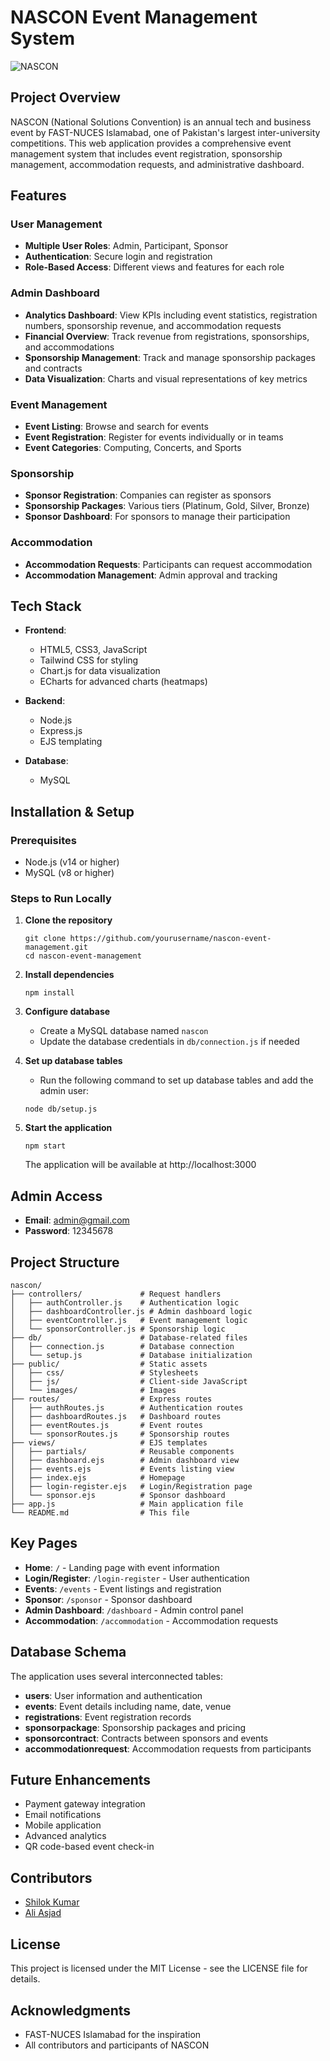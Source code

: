# NASCON Event Management System

![NASCON](https://images.unsplash.com/photo-1656283384093-1e227e621fad?q=80&w=1964&auto=format&fit=crop&ixlib=rb-4.0.3)

## Project Overview

NASCON (National Solutions Convention) is an annual tech and business event by FAST-NUCES Islamabad, one of Pakistan's largest inter-university competitions. This web application provides a comprehensive event management system that includes event registration, sponsorship management, accommodation requests, and administrative dashboard.

## Features

### User Management
- **Multiple User Roles**: Admin, Participant, Sponsor
- **Authentication**: Secure login and registration
- **Role-Based Access**: Different views and features for each role

### Admin Dashboard
- **Analytics Dashboard**: View KPIs including event statistics, registration numbers, sponsorship revenue, and accommodation requests
- **Financial Overview**: Track revenue from registrations, sponsorships, and accommodations
- **Sponsorship Management**: Track and manage sponsorship packages and contracts
- **Data Visualization**: Charts and visual representations of key metrics

### Event Management
- **Event Listing**: Browse and search for events
- **Event Registration**: Register for events individually or in teams
- **Event Categories**: Computing, Concerts, and Sports

### Sponsorship
- **Sponsor Registration**: Companies can register as sponsors
- **Sponsorship Packages**: Various tiers (Platinum, Gold, Silver, Bronze)
- **Sponsor Dashboard**: For sponsors to manage their participation

### Accommodation
- **Accommodation Requests**: Participants can request accommodation
- **Accommodation Management**: Admin approval and tracking

## Tech Stack

- **Frontend**:
  - HTML5, CSS3, JavaScript
  - Tailwind CSS for styling
  - Chart.js for data visualization
  - ECharts for advanced charts (heatmaps)

- **Backend**:
  - Node.js
  - Express.js
  - EJS templating

- **Database**:
  - MySQL

## Installation & Setup

### Prerequisites
- Node.js (v14 or higher)
- MySQL (v8 or higher)

### Steps to Run Locally

1. **Clone the repository**
   ```
   git clone https://github.com/yourusername/nascon-event-management.git
   cd nascon-event-management
   ```

2. **Install dependencies**
   ```
   npm install
   ```

3. **Configure database**
   - Create a MySQL database named `nascon`
   - Update the database credentials in `db/connection.js` if needed

4. **Set up database tables**
   - Run the following command to set up database tables and add the admin user:
   ```
   node db/setup.js
   ```

5. **Start the application**
   ```
   npm start
   ```
   The application will be available at http://localhost:3000

## Admin Access

- **Email**: admin@gmail.com
- **Password**: 12345678

## Project Structure

```
nascon/
├── controllers/             # Request handlers
│   ├── authController.js    # Authentication logic
│   ├── dashboardController.js # Admin dashboard logic
│   ├── eventController.js   # Event management logic
│   └── sponsorController.js # Sponsorship logic
├── db/                      # Database-related files
│   ├── connection.js        # Database connection
│   └── setup.js             # Database initialization
├── public/                  # Static assets
│   ├── css/                 # Stylesheets
│   ├── js/                  # Client-side JavaScript
│   └── images/              # Images
├── routes/                  # Express routes
│   ├── authRoutes.js        # Authentication routes
│   ├── dashboardRoutes.js   # Dashboard routes
│   ├── eventRoutes.js       # Event routes
│   └── sponsorRoutes.js     # Sponsorship routes
├── views/                   # EJS templates
│   ├── partials/            # Reusable components
│   ├── dashboard.ejs        # Admin dashboard view
│   ├── events.ejs           # Events listing view
│   ├── index.ejs            # Homepage
│   ├── login-register.ejs   # Login/Registration page
│   └── sponsor.ejs          # Sponsor dashboard
├── app.js                   # Main application file
└── README.md                # This file
```

## Key Pages

- **Home**: `/` - Landing page with event information
- **Login/Register**: `/login-register` - User authentication
- **Events**: `/events` - Event listings and registration
- **Sponsor**: `/sponsor` - Sponsor dashboard
- **Admin Dashboard**: `/dashboard` - Admin control panel
- **Accommodation**: `/accommodation` - Accommodation requests

## Database Schema

The application uses several interconnected tables:

- **users**: User information and authentication
- **events**: Event details including name, date, venue
- **registrations**: Event registration records
- **sponsorpackage**: Sponsorship packages and pricing
- **sponsorcontract**: Contracts between sponsors and events
- **accommodationrequest**: Accommodation requests from participants

## Future Enhancements

- Payment gateway integration
- Email notifications
- Mobile application
- Advanced analytics
- QR code-based event check-in

## Contributors

- [Shilok Kumar](https://github.com/shilok09)
- [Ali Asjad](https://github.com/Asjad-Naqvi)

## License

This project is licensed under the MIT License - see the LICENSE file for details.

## Acknowledgments

- FAST-NUCES Islamabad for the inspiration
- All contributors and participants of NASCON 